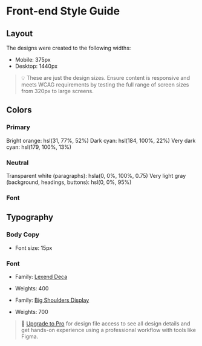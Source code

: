 # Front-end Style Guide

## Layout

The designs were created to the following widths:

- Mobile: 375px
- Desktop: 1440px

> 💡 These are just the design sizes. Ensure content is responsive and meets WCAG requirements by testing the full range of screen sizes from 320px to large screens.

## Colors
### Primary

Bright orange: hsl(31, 77%, 52%)
Dark cyan: hsl(184, 100%, 22%)
Very dark cyan: hsl(179, 100%, 13%)


### Neutral
Transparent white (paragraphs): hsla(0, 0%, 100%, 0.75)
Very light gray (background, headings, buttons): hsl(0, 0%, 95%)




### Font
 
## Typography

### Body Copy

- Font size: 15px



### Font

- Family: [Lexend Deca](https://fonts.google.com/specimen/Lexend+Deca)
- Weights: 400

- Family: [Big Shoulders Display](https://fonts.google.com/specimen/Big+Shoulders+Display)
- Weights: 700

> 💎 [Upgrade to Pro](https://www.frontendmentor.io/pro?ref=style-guide) for design file access to see all design details and get hands-on experience using a professional workflow with tools like Figma.
